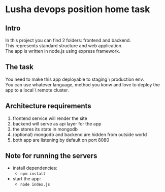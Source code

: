 
# Lusha devops position home task

## Intro

In this project you can find 2 folders: frontend and backend. \
This represents standard structure and web application. \
The app is written in node.js using express framework.

## The task

You need to make this app deployable to staging \ production env. \
You can use whatever language, method you konw and love to deploy the app to a local \ remote cluster.

## Architecture requirements

1. frontend service will render the site
2. backend will serve as api layer for the app
3. the stores its state in mongodb
4. (optional) mongodb and backend are hidden from outside world
5. both app are listening by default on port 8080

## Note for running the servers

- install dependencies: 
    - `npm install`
- start the app:
    - `node index.js`
